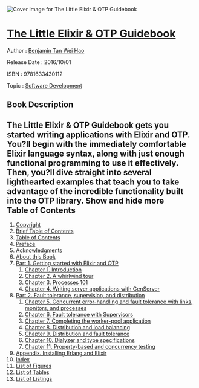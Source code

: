 ![Cover image for The Little Elixir &amp; OTP Guidebook](https://imgdetail.ebookreading.net/cover/cover/software_development/EB9781633430112.jpg)

[The Little Elixir &amp; OTP Guidebook](https://ebookreading.net/view/book/The+Little+Elixir+%26amp%3B+OTP+Guidebook-EB9781633430112_1.html "The Little Elixir &amp; OTP Guidebook")
====================================================================================================================

Author : [Benjamin Tan Wei Hao](https://ebookreading.net/search/author/Benjamin+Tan+Wei+Hao)

Release Date : 2016/10/01

ISBN : 9781633430112

Topic : [Software Development](https://ebookreading.net/search/category/software-development)

Book Description
-----------------

 The Little Elixir &amp; OTP Guidebook gets you started writing applications with Elixir and OTP. You?ll begin with the immediately comfortable Elixir language syntax, along with just enough functional programming to use it effectively. Then, you?ll dive straight into several lighthearted examples that teach you to take advantage of the incredible functionality built into the OTP library. 
        Show and hide more                
Table of Contents
-----------------

1. [Copyright](https://ebookreading.net/view/book/The+Little+Elixir+%26amp%3B+OTP+Guidebook-EB9781633430112_3.html)
1. [Brief Table of Contents](https://ebookreading.net/view/book/The+Little+Elixir+%26amp%3B+OTP+Guidebook-EB9781633430112_4.html)
1. [Table of Contents](https://ebookreading.net/view/book/The+Little+Elixir+%26amp%3B+OTP+Guidebook-EB9781633430112_5.html)
1. [Preface](https://ebookreading.net/view/book/The+Little+Elixir+%26amp%3B+OTP+Guidebook-EB9781633430112_6.html)
1. [Acknowledgments](https://ebookreading.net/view/book/The+Little+Elixir+%26amp%3B+OTP+Guidebook-EB9781633430112_7.html)
1. [About this Book](https://ebookreading.net/view/book/The+Little+Elixir+%26amp%3B+OTP+Guidebook-EB9781633430112_8.html)
1. [Part 1. Getting started with Elixir and OTP](https://ebookreading.net/view/book/The+Little+Elixir+%26amp%3B+OTP+Guidebook-EB9781633430112_9.html)
    1. [Chapter 1. Introduction](https://ebookreading.net/view/book/The+Little+Elixir+%26amp%3B+OTP+Guidebook-EB9781633430112_10.html)
    1. [Chapter 2. A whirlwind tour](https://ebookreading.net/view/book/The+Little+Elixir+%26amp%3B+OTP+Guidebook-EB9781633430112_11.html)
    1. [Chapter 3. Processes 101](https://ebookreading.net/view/book/The+Little+Elixir+%26amp%3B+OTP+Guidebook-EB9781633430112_12.html)
    1. [Chapter 4. Writing server applications with GenServer](https://ebookreading.net/view/book/The+Little+Elixir+%26amp%3B+OTP+Guidebook-EB9781633430112_13.html)
1. [Part 2. Fault tolerance, supervision, and distribution](https://ebookreading.net/view/book/The+Little+Elixir+%26amp%3B+OTP+Guidebook-EB9781633430112_14.html)
    1. [Chapter 5. Concurrent error-handling and fault tolerance with links, monitors, and processes](https://ebookreading.net/view/book/The+Little+Elixir+%26amp%3B+OTP+Guidebook-EB9781633430112_15.html)
    1. [Chapter 6. Fault tolerance with Supervisors](https://ebookreading.net/view/book/The+Little+Elixir+%26amp%3B+OTP+Guidebook-EB9781633430112_16.html)
    1. [Chapter 7. Completing the worker-pool application](https://ebookreading.net/view/book/The+Little+Elixir+%26amp%3B+OTP+Guidebook-EB9781633430112_17.html)
    1. [Chapter 8. Distribution and load balancing](https://ebookreading.net/view/book/The+Little+Elixir+%26amp%3B+OTP+Guidebook-EB9781633430112_18.html)
    1. [Chapter 9. Distribution and fault tolerance](https://ebookreading.net/view/book/The+Little+Elixir+%26amp%3B+OTP+Guidebook-EB9781633430112_19.html)
    1. [Chapter 10. Dialyzer and type specifications](https://ebookreading.net/view/book/The+Little+Elixir+%26amp%3B+OTP+Guidebook-EB9781633430112_20.html)
    1. [Chapter 11. Property-based and concurrency testing](https://ebookreading.net/view/book/The+Little+Elixir+%26amp%3B+OTP+Guidebook-EB9781633430112_21.html)
1. [Appendix. Installing Erlang and Elixir](https://ebookreading.net/view/book/The+Little+Elixir+%26amp%3B+OTP+Guidebook-EB9781633430112_22.html)
1. [Index](https://ebookreading.net/view/book/The+Little+Elixir+%26amp%3B+OTP+Guidebook-EB9781633430112_23.html)
1. [List of Figures](https://ebookreading.net/view/book/The+Little+Elixir+%26amp%3B+OTP+Guidebook-EB9781633430112_24.html)
1. [List of Tables](https://ebookreading.net/view/book/The+Little+Elixir+%26amp%3B+OTP+Guidebook-EB9781633430112_25.html)
1. [List of Listings](https://ebookreading.net/view/book/The+Little+Elixir+%26amp%3B+OTP+Guidebook-EB9781633430112_26.html)
